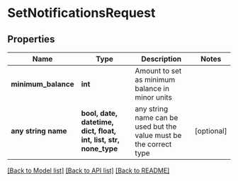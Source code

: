 # SetNotificationsRequest


## Properties
Name | Type | Description | Notes
------------ | ------------- | ------------- | -------------
**minimum_balance** | **int** | Amount to set as minimum balance in minor units | 
**any string name** | **bool, date, datetime, dict, float, int, list, str, none_type** | any string name can be used but the value must be the correct type | [optional]

[[Back to Model list]](../README.md#documentation-for-models) [[Back to API list]](../README.md#documentation-for-api-endpoints) [[Back to README]](../README.md)


